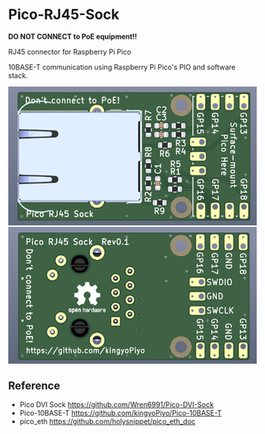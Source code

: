 # Pico-RJ45-Sock

**DO NOT CONNECT to PoE equipment!!**  

RJ45 connector for Raspberry Pi Pico  

10BASE-T communication using Raspberry Pi Pico's PIO and software stack.

![](img/board_f.png)
![](img/board_b.png)

## Reference
* Pico DVI Sock https://github.com/Wren6991/Pico-DVI-Sock
* Pico-10BASE-T https://github.com/kingyoPiyo/Pico-10BASE-T
* pico_eth https://github.com/holysnippet/pico_eth_doc
